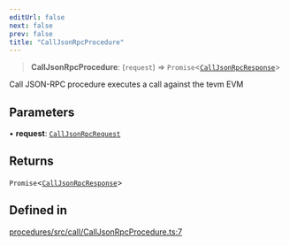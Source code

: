 ```yaml
---
editUrl: false
next: false
prev: false
title: "CallJsonRpcProcedure"
---
```


> **CallJsonRpcProcedure**: (`request`) => `Promise`\<[`CallJsonRpcResponse`](/reference/tevm/procedures/type-aliases/calljsonrpcresponse/)\>

Call JSON-RPC procedure executes a call against the tevm EVM

## Parameters

• **request**: [`CallJsonRpcRequest`](/reference/tevm/procedures/type-aliases/calljsonrpcrequest/)

## Returns

`Promise`\<[`CallJsonRpcResponse`](/reference/tevm/procedures/type-aliases/calljsonrpcresponse/)\>

## Defined in

[procedures/src/call/CallJsonRpcProcedure.ts:7](https://github.com/evmts/tevm-monorepo/blob/main/packages/procedures/src/call/CallJsonRpcProcedure.ts#L7)
